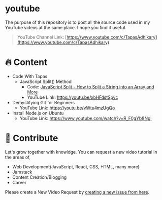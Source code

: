 # youtube
The purpose of this repository is to post all the source code used in my YouTube videos at the same place. I hope you find it useful.

> YouTube Channel Link: [https://www.youtube.com/c/TapasAdhikary](https://www.youtube.com/c/TapasAdhikary)

# 🔥 Content
- Code With Tapas
  - JavaScript Split() Method
    - Code: [JavaScript Split - How to Split a String into an Array and More](https://github.com/atapas/youtube/tree/main/code-with-tapas/js-split/)
    - YouTube Link: https://youtu.be/xbHFdstSpvc
- Demystifying Git for Beginners
    - YouTube Link: https://youtu.be/vWtu4mzUgQo
- Install Node.js on Ubuntu
    - YouTube Link: https://www.youtube.com/watch?v=R_F0gYb8NgI
 

# 👋 Contribute
Let's grow together with knowldge. You can request a new video tutorial in the areas of,

- Web Development(JavaScript, React, CSS, HTML, many more)
- Jamstack
- Content Creation/Blogging
- Career

Please create a New Video Request by [creating a new issue from here](https://github.com/atapas/youtube/issues/new/choose).
